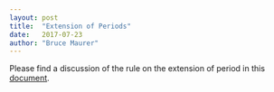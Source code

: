 ```yaml
---
layout: post
title:  "Extension of Periods"
date:   2017-07-23
author: "Bruce Maurer"
---
```


Please find a discussion of the rule on the extension of period in this [document](https://storage.googleapis.com/ohsaa-websites/rules/Extension-of-Periods.pdf).
